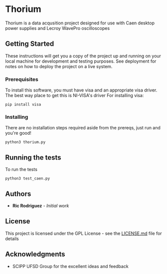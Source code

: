 # Thorium

Thorium is a data acqusition project designed for use with Caen desktop power supplies and Lecroy WavePro oscilloscopes

## Getting Started

These instructions will get you a copy of the project up and running on your local machine for development and testing purposes. See deployment for notes on how to deploy the project on a live system.

### Prerequisites

To install this software, you must have visa and an appropriate visa driver. The best way place to get this is NI-VISA's driver
For installing visa:

```
pip install visa
```

### Installing

There are no installation steps required aside from the prereqs, just run and you're good!

```
python3 thorium.py
```

## Running the tests

To run the tests

```
python3 test_caen.py
```

## Authors

* **Ric Rodriguez** - *Initial work*


## License

This project is licensed under the GPL License - see the [LICENSE.md](LICENSE.md) file for details

## Acknowledgments

* SCIPP UFSD Group for the excellent ideas and feedback
